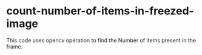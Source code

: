 # count-number-of-items-in-freezed-image
This code uses opencv operation to find the Number of items present in the frame.
